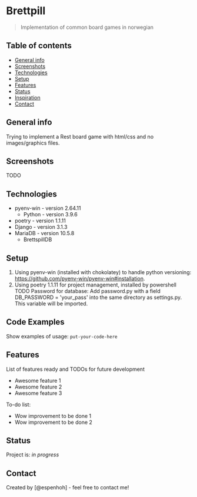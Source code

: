# Brettpill
> Implementation of common board games in norwegian

## Table of contents
* [General info](#general-info)
* [Screenshots](#screenshots)
* [Technologies](#technologies)
* [Setup](#setup)
* [Features](#features)
* [Status](#status)
* [Inspiration](#inspiration)
* [Contact](#contact)

## General info
Trying to implement a Rest board game with html/css and no images/graphics files.

## Screenshots
TODO

## Technologies
* pyenv-win - version 2.64.11
    * Python - version 3.9.6
* poetry - version 1.1.11 
* Django - version 3.1.3
* MariaDB - version 10.5.8
    * BrettspillDB

## Setup
1. Using pyenv-win (installed with chokolatey) to handle python versioning: https://github.com/pyenv-win/pyenv-win#installation.
2. Using poetry 1.1.11 for project management, installed by powershell
TODO
Password for database: Add password.py with a field DB_PASSWORD = 'your_pass' into the same directory as settings.py. This variable will be imported.

## Code Examples
Show examples of usage:
`put-your-code-here`

## Features
List of features ready and TODOs for future development
* Awesome feature 1
* Awesome feature 2
* Awesome feature 3

To-do list:
* Wow improvement to be done 1
* Wow improvement to be done 2

## Status
Project is: _in progress_

## Contact
Created by [@espenhoh] - feel free to contact me!